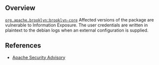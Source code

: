 ## Overview
[`org.apache.brooklyn:brooklyn-core`](http://search.maven.org/#search%7Cga%7C1%7Ca%3A%22brooklyn-core%22)
Affected versions of the package are vulnerable to Information Exposure. The user credentials are written in plaintext to the debian logs when an external configuration is supplied.

## References
- [Apache Security Advisory](https://issues.apache.org/jira/browse/BROOKLYN-269)
